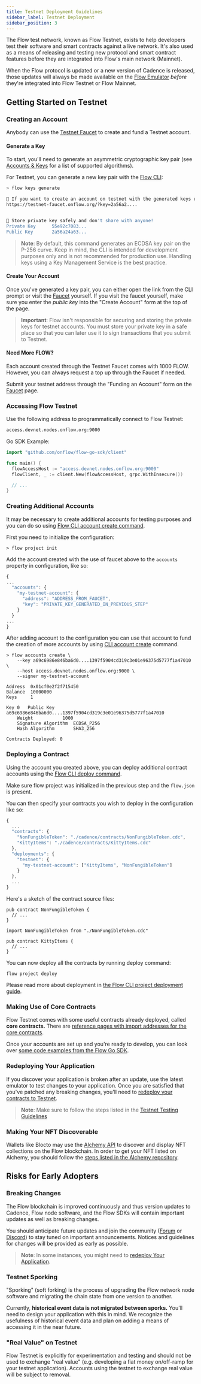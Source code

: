```yaml
---
title: Testnet Deployment Guidelines
sidebar_label: Testnet Deployment
sidebar_position: 3
---
```


The Flow test network, known as Flow Testnet, exists to help developers test their software and smart contracts against a live network. It's also used as a means of releasing and testing new protocol and smart contract features before they are integrated into Flow's main network (Mainnet).

When the Flow protocol is updated or a new version of Cadence is released, those updates will always be made available on the [Flow Emulator](../tools/toolchains/emulator) _before_ they're integrated into Flow Testnet or Flow Mainnet.

## Getting Started on Testnet

### Creating an Account

Anybody can use the [Testnet Faucet](https://testnet-faucet-v2.onflow.org/) to create and fund a Testnet account.

#### Generate a Key

To start, you'll need to generate an asymmetric cryptographic key pair (see [Accounts & Keys](../concepts/start-here/accounts-and-keys) for a list of supported algorithms).

For Testnet, you can generate a new key pair with the [Flow CLI](../tools/toolchains/flow-cli):

```sh
> flow keys generate

🙏 If you want to create an account on testnet with the generated keys use this link:
https://testnet-faucet.onflow.org/?key=2a56a2....


🔴️ Store private key safely and don't share with anyone!
Private Key      55e92c7083...
Public Key       2a56a24a63...

```

> **Note**: By default, this command generates an ECDSA key pair on the P-256 curve. Keep in mind, the CLI is intended for development purposes only and is not recommended for production use. Handling keys using a Key Management Service is the best practice.

#### Create Your Account

Once you've generated a key pair, you can either open the link from the CLI prompt or visit the [Faucet](https://testnet-faucet.onflow.org/) yourself. If you visit the faucet yourself, make sure you enter the _public key_ into the "Create Account" form at the top of the page.

> **Important**: Flow isn't responsible for securing and storing the private keys for testnet accounts. You must store your private key in a safe place so that you can later use it to sign transactions that you submit to Testnet.

#### Need More FLOW?

Each account created through the Testnet Faucet comes with 1000 FLOW. However, you can always request a top up through the Faucet if needed.

Submit your testnet address through the "Funding an Account" form on the [Faucet](https://testnet-faucet.onflow.org/) page.

### Accessing Flow Testnet

Use the following address to programmatically connect to Flow Testnet:

```sh
access.devnet.nodes.onflow.org:9000
```

Go SDK Example:

```go
import "github.com/onflow/flow-go-sdk/client"

func main() {
  flowAccessHost := "access.devnet.nodes.onflow.org:9000"
  flowClient, _ := client.New(flowAccessHost, grpc.WithInsecure())

  // ...
}
```

### Creating Additional Accounts

It may be necessary to create additional accounts for testing purposes and you can do so using [Flow CLI account create command](../tools/toolchains/flow-cli/accounts/create-accounts.md).

First you need to initialize the configuration:

```
> flow project init
```

Add the account created with the use of faucet above to the `accounts` property in configuration, like so:

```js flow.json
{
...
  "accounts": {
    "my-testnet-account": {
      "address": "ADDRESS_FROM_FAUCET",
      "key": "PRIVATE_KEY_GENERATED_IN_PREVIOUS_STEP"
    }
  }
...
}
```

After adding account to the configuration you can use that account to fund the creation of more accounts by using
[CLI account create](../tools/toolchains/flow-cli/accounts/create-accounts.md) command.

```
> flow accounts create \
    --key a69c6986e846ba6d0....1397f5904cd319c3e01e96375d5777f1a47010 \
    --host access.devnet.nodes.onflow.org:9000 \
    --signer my-testnet-account

Address	 0x01cf0e2f2f715450
Balance	 10000000
Keys	 1

Key 0	Public Key		 a69c6986e846ba6d0....1397f5904cd319c3e01e96375d5777f1a47010
	Weight			 1000
	Signature Algorithm	 ECDSA_P256
	Hash Algorithm		 SHA3_256

Contracts Deployed: 0
```

### Deploying a Contract

Using the account you created above, you can deploy additional contract accounts using the [Flow CLI deploy command](../tools/toolchains/flow-cli/deployment/deploy-project-contracts.md).

Make sure flow project was initialized in the previous step and the `flow.json` is present.

You can then specify your contracts you wish to deploy in the configuration like so:

```js flow.json
{
  ...
  "contracts": {
    "NonFungibleToken": "./cadence/contracts/NonFungibleToken.cdc",
    "KittyItems": "./cadence/contracts/KittyItems.cdc"
  },
  "deployments": {
    "testnet": {
      "my-testnet-account": ["KittyItems", "NonFungibleToken"]
    }
  },
  ...
}
```

Here's a sketch of the contract source files:

```
pub contract NonFungibleToken {
  // ...
}
```

```
import NonFungibleToken from "./NonFungibleToken.cdc"

pub contract KittyItems {
  // ...
}
```

You can now deploy all the contracts by running deploy command:

```
flow project deploy
```

Please read more about deployment in [the Flow CLI project deployment guide](../tools/toolchains/flow-cli/deployment/deploy-project-contracts.md).

### Making Use of Core Contracts

Flow Testnet comes with some useful contracts already deployed, called **core contracts.** There are [reference pages with import addresses for the core contracts](../concepts/core-contracts/index.md).

Once your accounts are set up and you're ready to develop, you can look over [some code examples from the Flow Go SDK](https://github.com/onflow/flow-go-sdk/tree/master/examples).

### Redeploying Your Application

If you discover your application is broken after an update, use the latest emulator to test changes to your application. Once you are satisfied that you've patched any breaking changes, you'll need to [redeploy your contracts to Testnet](../tutorials/testnet-deployment/#deploying-a-contract).

> **Note**: Make sure to follow the steps listed in the [Testnet Testing Guidelines](../tutorials/testnet-testing)

### Making Your NFT Discoverable

Wallets like Blocto may use the [Alchemy API](https://alchemyapi.io/) to discover and display NFT collections on the Flow blockchain. In order to get your NFT listed on Alchemy, you should follow the [steps listed in the Alchemy repository](https://github.com/alchemyplatform/alchemy-flow-contracts#adding-a-new-contract).

## Risks for Early Adopters

### Breaking Changes

The Flow blockchain is improved continuously and thus version updates to Cadence, Flow node software, and the Flow SDKs will contain important updates as well as breaking changes.

You should anticipate future updates and join the community ([Forum](https://forum.onflow.org/) or [Discord](https://www.onflow.org/discord)) to stay tuned on important announcements. Notices and guidelines for changes will be provided as early as possible.

> **Note**: In some instances, you might need to [redeploy Your Application](#redeploying-your-application).

### Testnet Sporking

"Sporking" (soft forking) is the process of upgrading the Flow network node software and migrating the chain state from one version to another.

Currently, **historical event data is not migrated between sporks.** You'll need to design your application with this in mind. We recognize the usefulness of historical event data and plan on adding a means of accessing it in the near future.

### "Real Value" on Testnet

Flow Testnet is explicitly for experimentation and testing and should not be used to exchange "real value" (e.g. developing a fiat money on/off-ramp for your testnet application). Accounts using the testnet to exchange real value will be subject to removal.
